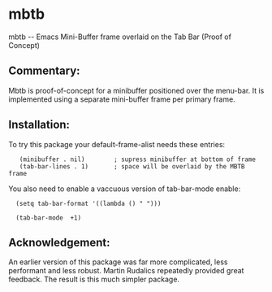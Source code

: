 # mbtb

mbtb -- Emacs Mini-Buffer frame overlaid on the Tab Bar (Proof of Concept)

## Commentary:

Mbtb is proof-of-concept for a minibuffer positioned over the menu-bar.
It is implemented using a separate mini-buffer frame per primary frame.

## Installation:

To try this package your default-frame-alist needs these entries:
```
   (minibuffer . nil)        ; supress minibuffer at bottom of frame
   (tab-bar-lines . 1)       ; space will be overlaid by the MBTB frame
```

You also need to enable a vaccuous version of tab-bar-mode enable:
```
  (setq tab-bar-format '((lambda () " ")))

  (tab-bar-mode  +1)
```

## Acknowledgement:

An earlier version of this package was far more complicated, less
performant and less robust.  Martin Rudalics repeatedly provided
great feedback.  The result is this much simpler package.
